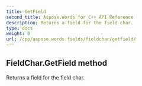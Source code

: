 ```yaml
---
title: GetField
second_title: Aspose.Words for C++ API Reference
description: Returns a field for the field char. 
type: docs
weight: 0
url: /cpp/aspose.words.fields/fieldchar/getfield/
---
```

## FieldChar.GetField method


Returns a field for the field char.

